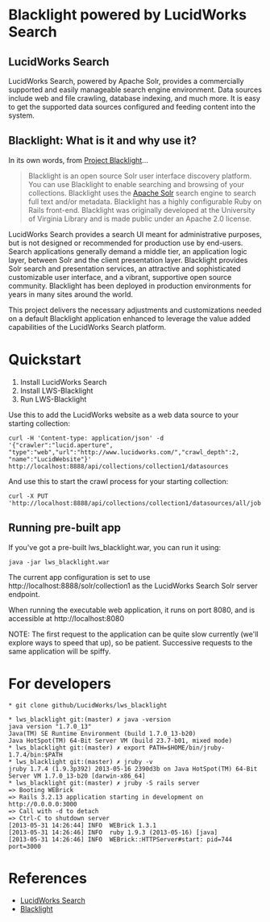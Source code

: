 # Blacklight powered by LucidWorks Search

## LucidWorks Search
LucidWorks Search, powered by Apache Solr, provides a commercially supported and easily
manageable search engine environment.  Data sources include web and file crawling,
database indexing, and much more.  It is easy to get the supported data sources
configured and feeding content into the system.  

## Blacklight: What is it and why use it?

In its own words, from [Project Blacklight](http://projectblacklight.org/)...

> Blacklight is an open source Solr user interface discovery platform.
> You can use Blacklight to enable searching and browsing of your collections.
> Blacklight uses the [Apache Solr](http://lucene.apache.org/solr) search engine
> to search full text and/or metadata.  Blacklight has a highly
> configurable Ruby on Rails front-end. Blacklight was originally developed at
> the University of Virginia Library and is made public under an Apache 2.0 license.
    
LucidWorks Search provides a search UI meant for administrative purposes, but is not designed or
recommended for production use by end-users.  Search applications generally demand a middle tier,
an application logic layer, between Solr and the client presentation layer.  Blacklight provides Solr
search and presentation services, an attractive and sophisticated customizable user interface, and a
vibrant, supportive open source community.  Blacklight has been deployed in production environments
for years in many sites around the world.

This project delivers the necessary adjustments and customizations needed on a default Blacklight application
enhanced to leverage the value added capabilities of the LucidWorks Search platform.

# Quickstart

1. Install LucidWorks Search
2. Install LWS-Blacklight
3. Run LWS-Blacklight

Use this to add the LucidWorks website as a web data source to your starting collection:

    curl -H 'Content-type: application/json' -d '{"crawler":"lucid.aperture", "type":"web","url":"http://www.lucidworks.com/","crawl_depth":2, "name":"LucidWebsite"}' http://localhost:8888/api/collections/collection1/datasources

And use this to start the crawl process for your starting collection:

    curl -X PUT 'http://localhost:8888/api/collections/collection1/datasources/all/job'
    
## Running pre-built app

If you've got a pre-built lws_blacklight.war, you can run it using:

    java -jar lws_blacklight.war

The current app configuration is set to use http://localhost:8888/solr/collection1 as the LucidWorks Search Solr server endpoint.

When running the executable web application, it runs on port 8080, and is accessible at http://localhost:8080

NOTE: The first request to the application can be quite slow currently (we'll explore ways to speed that up), so be patient.  Successive requests to
the same application will be spiffy.

# For developers

    * git clone github/LucidWorks/lws_blacklight

    * lws_blacklight git:(master) ✗ java -version
    java version "1.7.0_13"
    Java(TM) SE Runtime Environment (build 1.7.0_13-b20)
    Java HotSpot(TM) 64-Bit Server VM (build 23.7-b01, mixed mode)
    * lws_blacklight git:(master) ✗ export PATH=$HOME/bin/jruby-1.7.4/bin:$PATH
    * lws_blacklight git:(master) ✗ jruby -v
    jruby 1.7.4 (1.9.3p392) 2013-05-16 2390d3b on Java HotSpot(TM) 64-Bit Server VM 1.7.0_13-b20 [darwin-x86_64]
    * lws_blacklight git:(master) ✗ jruby -S rails server  
    => Booting WEBrick
    => Rails 3.2.13 application starting in development on http://0.0.0.0:3000
    => Call with -d to detach
    => Ctrl-C to shutdown server
    [2013-05-31 14:26:44] INFO  WEBrick 1.3.1
    [2013-05-31 14:26:46] INFO  ruby 1.9.3 (2013-05-16) [java]
    [2013-05-31 14:26:46] INFO  WEBrick::HTTPServer#start: pid=744 port=3000  

# References

* [LucidWorks Search](http://www.lucidworks.com/products/lucidworks-search)
* [Blacklight](http://projectblacklight.org)
